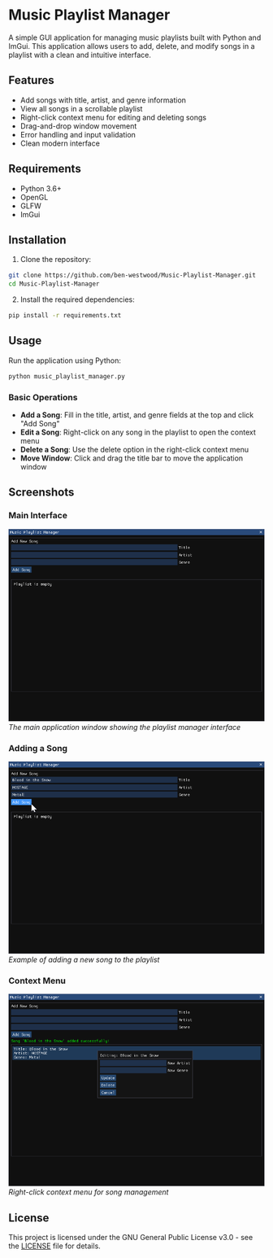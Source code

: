 # Music Playlist Manager

A simple GUI application for managing music playlists built with Python and ImGui. This application allows users to add, delete, and modify songs in a playlist with a clean and intuitive interface.

## Features

- Add songs with title, artist, and genre information
- View all songs in a scrollable playlist
- Right-click context menu for editing and deleting songs
- Drag-and-drop window movement
- Error handling and input validation
- Clean modern interface

## Requirements

- Python 3.6+
- OpenGL
- GLFW
- ImGui

## Installation

1. Clone the repository:
```bash
git clone https://github.com/ben-westwood/Music-Playlist-Manager.git
cd Music-Playlist-Manager
```

2. Install the required dependencies:
```bash
pip install -r requirements.txt
```

## Usage

Run the application using Python:
```bash
python music_playlist_manager.py
```

### Basic Operations

- **Add a Song**: Fill in the title, artist, and genre fields at the top and click "Add Song"
- **Edit a Song**: Right-click on any song in the playlist to open the context menu
- **Delete a Song**: Use the delete option in the right-click context menu
- **Move Window**: Click and drag the title bar to move the application window

## Screenshots

### Main Interface
![Main Interface](screenshots/main-interface.png)
*The main application window showing the playlist manager interface*

### Adding a Song
![Adding a Song](screenshots/add-song.png)
*Example of adding a new song to the playlist*

### Context Menu
![Context Menu](screenshots/context-menu.png)
*Right-click context menu for song management*

## License

This project is licensed under the GNU General Public License v3.0 - see the [LICENSE](LICENSE) file for details.